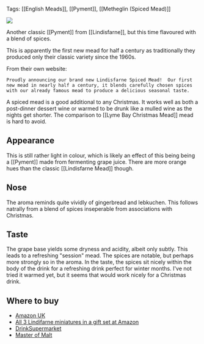 Tags: [[English Meads]], [[Pyment]], [[Metheglin (Spiced Mead)]]

![](https://www.drinksupermarket.com/media/catalog/product/cache/1/image/9df78eab33525d08d6e5fb8d27136e95/l/i/lindisfarne-spiced-mead-70cl_temp.jpg)

Another classic [[Pyment]] from [[Lindisfarne]], but this time flavoured with a blend of spices.

This is apparently the first new mead for half a century as traditionally they produced only their classic variety since the 1960s.

From their own website:

    Proudly announcing our brand new Lindisfarne Spiced Mead!  Our first new mead in nearly half a century, it blends carefully chosen spices with our already famous mead to produce a delicious seasonal taste.

A spiced mead is a good additional to any Christmas. It works well as both a post-dinner dessert wine or warmed to be drunk like a mulled wine as the nights get shorter. The comparison to [[Lyme Bay Christmas Mead]] mead is hard to avoid.

## Appearance

This is still rather light in colour, which is likely an effect of this being being a [[Pyment]] made from fermenting grape juice. There are more orange hues than the classic [[Lindisfarne Mead]] though.

## Nose

The aroma reminds quite vividly of gingerbread and lebkuchen. This follows natrally from a blend of spices inseperable from associations with Christmas.

## Taste

The grape base yields some dryness and acidity, albeit only subtly. This leads to a refreshing "session" mead. The spices are notable, but perhaps more strongly so in the aroma. In the taste, the spices sit nicely within the body of the drink for a refreshing drink perfect for winter months. I've not tried it warmed yet, but it seems that would work nicely for a Christmas drink.

## Where to buy

* [Amazon UK](https://www.amazon.co.uk/Lindisfarne-Spiced-Mead-70cl/dp/B077CR2TJX/ref=as_li_ss_tl?s=grocery&ie=UTF8&qid=1513035781&sr=1-4&keywords=lindisfarne&linkCode=ll1&tag=traditionalmead-21&linkId=acf053a421ccd9ee238116005432e029)
* [All 3 Lindifarne miniatures in a gift set at Amazon](https://www.amazon.co.uk/Lindisfarne-Miniature-Mead-contains-bottles/dp/B01HOCTB1U/ref=as_li_ss_tl?ie=UTF8&qid=1493067774&sr=8-2&keywords=lindisfarne+mead&linkCode=ll1&tag=traditionalmead-21&linkId=f07bb0da9f026028c1e8ab5dada4d868)
* [DrinkSupermarket](http://www.awin1.com/cread.php?awinaffid=333769&awinmid=3574&p=https%3A%2F%2Fwww.drinksupermarket.com%2Flindisfarne-spiced-mead-70cl)
* [Master of Malt](https://scripts.affiliatefuture.com/AFClick.asp?affiliateID=345342&merchantID=7042&programmeID=25000&mediaID=0&tracking=&afsource=60&url=https%3a%2f%2fwww.masterofmalt.com%2fmead%2flindisfarne%2flindisfarne-spiced-mead%2f%3fsrh%3d1)

